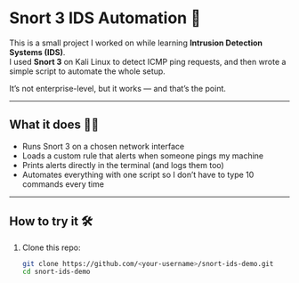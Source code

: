 # Snort 3 IDS Automation 🚨  

This is a small project I worked on while learning **Intrusion Detection Systems (IDS)**.  
I used **Snort 3** on Kali Linux to detect ICMP ping requests, and then wrote a simple script to automate the whole setup.  

It’s not enterprise-level, but it works — and that’s the point.  

---

## What it does 🕵️‍♂️
- Runs Snort 3 on a chosen network interface  
- Loads a custom rule that alerts when someone pings my machine  
- Prints alerts directly in the terminal (and logs them too)  
- Automates everything with one script so I don’t have to type 10 commands every time  

---

## How to try it 🛠️
1. Clone this repo:
   ```bash
   git clone https://github.com/<your-username>/snort-ids-demo.git
   cd snort-ids-demo

